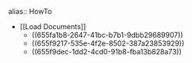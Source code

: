 alias:: HowTo

- [[Load Documents]]
	- ((655fa1b8-2647-41bc-b7b1-9dbb29689907))
	- ((655f9217-535e-4f2e-8502-387a23853929))
	- ((655f9dec-1dd2-4cd0-91b8-fba13b828a73))